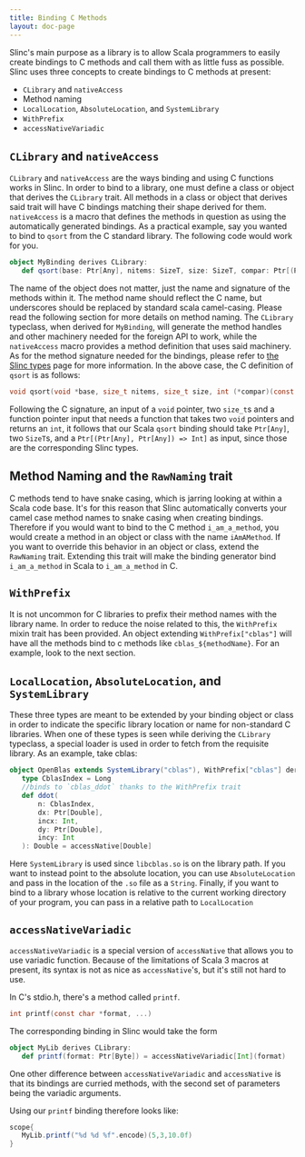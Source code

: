 ```yaml
---
title: Binding C Methods
layout: doc-page
---
```


Slinc's main purpose as a library is to allow Scala programmers to easily create bindings to C methods and call them with as little fuss as possible. Slinc uses three concepts to create bindings to C methods at present:
* `CLibrary` and `nativeAccess`
* Method naming
* `LocalLocation`, `AbsoluteLocation`, and `SystemLibrary`
* `WithPrefix`
* `accessNativeVariadic`
  
## `CLibrary` and `nativeAccess`

`CLibrary` and `nativeAccess` are the ways binding and using C functions works in Slinc. In order to bind to a library, one must define a class or object that derives the `CLibrary` trait. All methods in a class or object that derives said trait will have C bindings matching their shape derived for them. `nativeAccess` is a macro that defines the methods in question as using the automatically generated bindings. As a practical example, say you wanted to bind to `qsort` from the C standard library. The following code would work for you.

```scala
object MyBinding derives CLibrary:
   def qsort(base: Ptr[Any], nitems: SizeT, size: SizeT, compar: Ptr[(Ptr[Any], Ptr[Any]) => Int]) = nativeAccess[Unit]
```

The name of the object does not matter, just the name and signature of the methods within it. The method name should reflect the C name, but underscores should be replaced by standard scala camel-casing. Please read the following section for more details on method naming. The `CLibrary` typeclass, when derived for `MyBinding`, will generate the method handles and other machinery needed for the foreign API to work, while the `nativeAccess` macro provides a method definition that uses said machinery. As for the method signature needed for the bindings, please refer to [the Slinc types](slinc-types.md) page for more information. In the above case, the C definition of `qsort` is as follows:

```C
void qsort(void *base, size_t nitems, size_t size, int (*compar)(const void *, const void *))
```

Following the C signature, an input of a `void` pointer, two `size_t`s and a function pointer input that needs a function that takes two `void` pointers and returns an `int`, it follows that our Scala `qsort` binding should take `Ptr[Any]`, two `SizeT`s, and a `Ptr[(Ptr[Any], Ptr[Any]) => Int]` as input, since those are the corresponding Slinc types.

## Method Naming and the `RawNaming` trait

C methods tend to have snake casing, which is jarring looking at within a Scala code base. It's for this reason that Slinc automatically converts your camel case method names to snake casing when creating bindings. Therefore if you would want to bind to the C method `i_am_a_method`, you would create a method in an object or class with the name `iAmAMethod`. If you want to override this behavior in an object or class, extend the `RawNaming` trait. Extending this trait will make the binding generator bind `i_am_a_method` in Scala to `i_am_a_method` in C.

## `WithPrefix`

It is not uncommon for C libraries to prefix their method names with the library name. In order to reduce the noise related to this, the `WithPrefix` mixin trait has been provided. An object extending `WithPrefix["cblas"]` will have all the methods bind to c methods like `cblas_${methodName}`. For an example, look to the next section.

## `LocalLocation`, `AbsoluteLocation`, and `SystemLibrary`

These three types are meant to be extended by your binding object or class in order to indicate the specific library location or name for non-standard C libraries. When one of these types is seen while deriving the `CLibrary` typeclass, a special loader is used in order to fetch from the requisite library. As an example, take cblas:

```scala
object OpenBlas extends SystemLibrary("cblas"), WithPrefix["cblas"] derives CLibrary:
   type CblasIndex = Long
   //binds to `cblas_ddot` thanks to the WithPrefix trait
   def ddot(
       n: CblasIndex,
       dx: Ptr[Double],
       incx: Int,
       dy: Ptr[Double],
       incy: Int
   ): Double = accessNative[Double]
```

Here `SystemLibrary` is used since `libcblas.so` is on the library path. If you want to instead point to the absolute location, you can use `AbsoluteLocation` and pass in the location of the `.so` file as a `String`. Finally, if you want to bind to a library whose location is relative to the current working directory of your program, you can pass in a relative path to `LocalLocation`

## `accessNativeVariadic`

`accessNativeVariadic` is a special version of `accessNative` that allows you to use variadic function. Because of the limitations of Scala 3 macros at present, its syntax is not as nice as `accessNative`'s, but it's still not hard to use.

In C's stdio.h, there's a method called `printf`.

```C
int printf(const char *format, ...) 
```

The corresponding binding in Slinc would take the form 

```scala
object MyLib derives CLibrary: 
   def printf(format: Ptr[Byte]) = accessNativeVariadic[Int](format)
```

One other difference between `accessNativeVariadic` and `accessNative` is that its bindings are curried methods, with the second set of parameters being the variadic arguments. 

Using our `printf` binding therefore looks like:

```scala
scope{
   MyLib.printf("%d %d %f".encode)(5,3,10.0f)
}
```